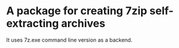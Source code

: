 # A package for creating 7zip self-extracting archives

It uses 7z.exe command line version as a backend.
